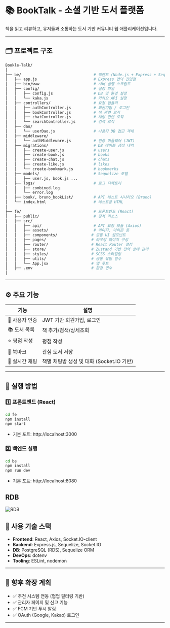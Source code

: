 # 📚 BookTalk - 소셜 기반 도서 플랫폼

책을 읽고 리뷰하고, 유저들과 소통하는 도서 기반 커뮤니티 웹 애플리케이션입니다.



---

## 🗂 프로젝트 구조

```bash
Bookle-Talk/                       
│
├── be/                                # 백엔드 (Node.js + Express + Sequelize)
│   ├── app.js                         # Express 앱의 진입점
│   ├── bin/www                        # 서버 실행 스크립트
│   ├── config/                        # 설정 파일
│   │   ├── config.js                  # DB 및 환경 설정
│   │   └── kaka.js                    # 카카오 API 설정
│   ├── controllers/                   # 요청 핸들러
│   │   ├── authController.js          # 회원가입 / 로그인
│   │   ├── bookController.js          # 책 관련 로직
│   │   ├── chatController.js          # 채팅 관련 로직
│   │   └── searchController.js        # 검색 로직
│   ├── dao/
│   │   └── userDao.js                 # 사용자 DB 접근 객체
│   ├── middleware/
│   │   └── authMiddleware.js          # 인증 미들웨어 (JWT)
│   ├── migrations/                    # DB 테이블 생성 내역
│   │   ├── create-user.js             # users
│   │   ├── create-book.js             # books
│   │   ├── create-chat.js             # chats
│   │   ├── create-like.js             # likes
│   │   └── create-bookmark.js         # bookmarks
│   ├── models/                        # Sequelize 모델
│   │   ├── user.js, book.js ...
│   ├── logs/                          # 로그 디렉토리
│   │   ├── combined.log
│   │   └── error.log
│   ├── book/, bruno_bookList/         # API 테스트 시나리오 (Bruno)
│   └── index.html                     # 테스트용 HTML
│
├── fe/                                # 프론트엔드 (React)
│   ├── public/                        # 정적 리소스
│   ├── src/
│   │   ├── api/                       # API 요청 모듈 (Axios)
│   │   ├── assets/                    # 이미지, 아이콘 등
│   │   ├── components/               # 공통 UI 컴포넌트
│   │   ├── pages/                    # 라우팅 페이지 구성
│   │   ├── router/                   # React Router 설정
│   │   ├── store/                    # Zustand 기반 전역 상태 관리
│   │   ├── styles/                   # SCSS 스타일링
│   │   ├── utils/                    # 공통 유틸 함수
│   │   └── App.jsx                   # 앱 루트
│   ├── .env                          # 환경 변수
│  

``` 

---

## ⚙️ 주요 기능

| 기능 | 설명 |
|------|------|
| 🔐 사용자 인증 | JWT 기반 회원가입, 로그인 |
| 📚 도서 목록 | 책 추가/검색/상세조회 |
| ⭐ 평점 작성 | 평점 작성|
| 📌 북마크 | 관심 도서 저장 |
| 💬 실시간 채팅 | 책별 채팅방 생성 및 대화 (Socket.IO 기반) |

---

## 🚀 실행 방법

### 1️⃣ 프론트엔드 (React)
```bash
cd fe
npm install
npm start
```
- 기본 포트: http://localhost:3000

### 2️⃣ 백엔드 실행
```bash
cd be
npm install
npm run dev
```
- 기본 포트: http://localhost:8080


## RDB
![RDB](https://github.com/user-attachments/assets/6ddeaa27-af39-44fc-ab7a-d3dc85134af3)




## 🧠 사용 기술 스택

- **Frontend**: React, Axios, Socket.IO-client
- **Backend**: Express.js, Sequelize, Socket.IO
- **DB**: PostgreSQL (RDS), Sequelize ORM
- **DevOps**: dotenv
- **Tooling**: ESLint, nodemon

---

## 📌 향후 확장 계획

- ✅ 추천 시스템 연동 (협업 필터링 기반)
- ✅ 관리자 페이지 및 신고 기능
- ✅ FCM 기반 푸시 알림
- ✅ OAuth (Google, Kakao) 로그인

---
